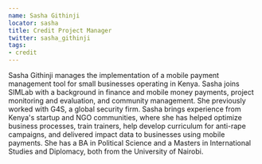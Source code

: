 ```yaml
---
name: Sasha Githinji
locator: sasha
title: Credit Project Manager
twitter: sasha_githinji
tags:
- credit
---
```

Sasha Githinji manages the implementation of a mobile payment management tool for small businesses operating in Kenya. Sasha joins SIMLab with a background in finance and mobile money payments, project monitoring and evaluation, and community management. She previously worked with G4S, a global security firm. Sasha brings experience from Kenya's startup and NGO communities, where she has helped optimize business processes, train trainers, help develop curriculum for anti-rape campaigns, and delivered impact data to businesses using mobile payments. She has a BA in Political Science and a Masters in International Studies and Diplomacy, both from the University of Nairobi. 
